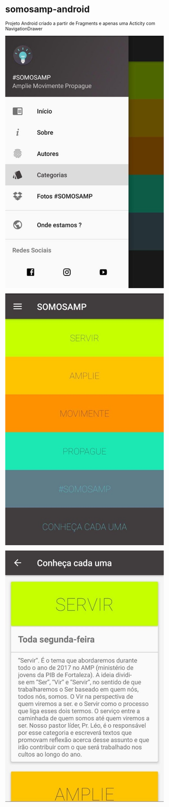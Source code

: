 # somosamp-android

Projeto Android criado a partir de Fragments e apenas uma Acticity com NavigationDrawer

![alt text](https://github.com/ElyDantas/somosamp-android/blob/master/Screenshots/1.jpg)

![alt text](https://github.com/ElyDantas/somosamp-android/blob/master/Screenshots/2.jpg)

![alt text](https://github.com/ElyDantas/somosamp-android/blob/master/Screenshots/3.jpg)


